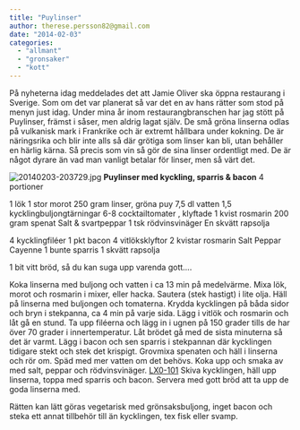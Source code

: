 ```yaml
---
title: "Puylinser"
author: therese.persson82@gmail.com
date: "2014-02-03"
categories: 
  - "allmant"
  - "gronsaker"
  - "kott"
---
```


På nyheterna idag meddelades det att Jamie Oliver ska öppna restaurang i Sverige. Som om det var planerat så var det en av hans rätter som stod på menyn just idag. Under mina år inom restaurangbranschen har jag stött på Puylinser, främst i såser, men aldrig lagat själv. De små gröna linserna odlas på vulkanisk mark i Frankrike och är extremt hållbara under kokning. De är näringsrika och blir inte alls så där grötiga som linser kan bli, utan behåller en härlig kärna. Så precis som vin så gör de sina linser ordentligt med. De är något dyrare än vad man vanligt betalar för linser, men så värt det.

![20140203-203729.jpg](/static/img/20140203-203729.jpg)
**Puylinser med kyckling, sparris & bacon** 4 portioner

1 lök 1 stor morot 250 gram linser, gröna puy 7,5 dl vatten 1,5 kycklingbuljongtärningar 6-8 cocktailtomater , klyftade 1 kvist rosmarin 200 gram spenat Salt & svartpeppar 1 tsk rödvinsvinäger En skvätt rapsolja

4 kycklingfiléer 1 pkt bacon 4 vitlöksklyftor 2 kvistar rosmarin Salt Peppar Cayenne 1 bunte sparris 1 skvätt rapsolja

1 bit vitt bröd, så du kan suga upp varenda gott....

Koka linserna med buljong och vatten i ca 13 min på medelvärme. Mixa lök, morot och rosmarin i mixer, eller hacka. Sautera (stek hastigt) i lite olja. Häll på linserna med buljongen och tomaterna. Krydda kycklingen på båda sidor och bryn i stekpanna, ca 4 min på varje sida. Lägg i vitlök och rosmarin och låt gå en stund. Ta upp filéerna och lägg in i ugnen på 150 grader tills de har över 70 grader i innertemperatur. Låt brödet gå med de sista minuterna så det är varmt. Lägg i bacon och sen sparris i stekpannan där kycklingen tidigare stekt och stek det krispigt. Grovmixa spenaten och häll i linserna och rör om. Späd med mer vatten om det behövs. Koka upp och smaka av med salt, peppar och rödvinsvinäger. [LX0-101](https://www.tbcfircrest.com/lx0-101.html) Skiva kycklingen, häll upp linserna, toppa med sparris och bacon. Servera med gott bröd att ta upp de goda linserna med.

Rätten kan lätt göras vegetarisk med grönsaksbuljong, inget bacon och steka ett annat tillbehör till än kycklingen, tex fisk eller svamp.
